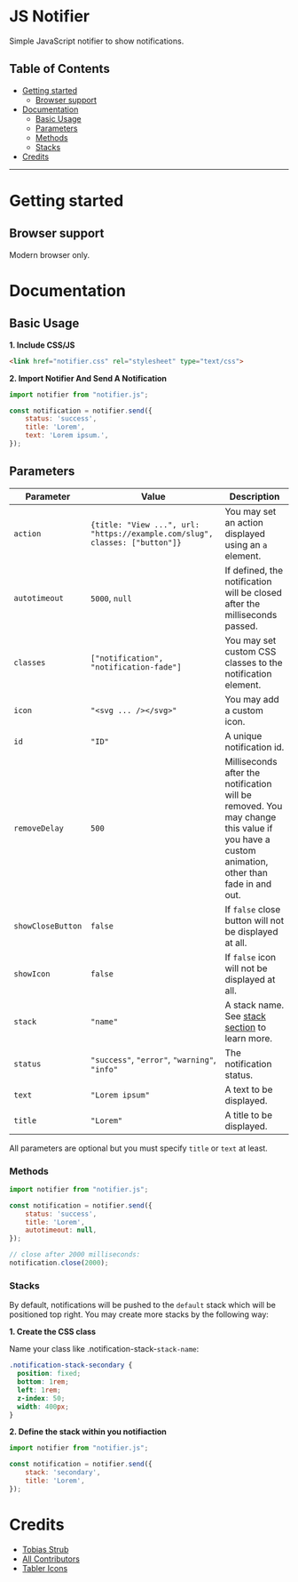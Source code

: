 # JS Notifier

Simple JavaScript notifier to show notifications.

## Table of Contents

- [Getting started](#getting-started)
    - [Browser support](#browser-support)
- [Documentation](#documentation)
    - [Basic Usage](#basic-usage)
    - [Parameters](#parameters)
    - [Methods](#methods)
    - [Stacks](#stacks)
- [Credits](#credits)
___

# Getting started

## Browser support

Modern browser only.

# Documentation

## Basic Usage

**1. Include CSS/JS**

```html
<link href="notifier.css" rel="stylesheet" type="text/css">
```

**2. Import Notifier And Send A Notification**

```js
import notifier from "notifier.js";

const notification = notifier.send({
    status: 'success',
    title: 'Lorem',
    text: 'Lorem ipsum.',
});
```

## Parameters

| Parameter | Value | Description |
| --- | --- | --- |
| ```action``` | ```{title: "View ...", url: "https://example.com/slug", classes: ["button"]}``` | You may set an action displayed using an ```a``` element. |
| ```autotimeout``` | ```5000```, ```null``` | If defined, the notification will be closed after the milliseconds passed. |
| ```classes``` | ```["notification", "notification-fade"]``` | You may set custom CSS classes to the notification element. |
| ```icon``` | ```"<svg ... /></svg>"``` | You may add a custom icon. |
| ```id``` | ```"ID"``` | A unique notification id. |
| ```removeDelay``` | ```500``` | Milliseconds after the notification will be removed. You may change this value if you have a custom animation, other than fade in and out. |
| ```showCloseButton``` | ```false``` | If ```false``` close button will not be displayed at all. |
| ```showIcon``` | ```false``` | If ```false``` icon will not be displayed at all. |
| ```stack``` | ```"name"``` | A stack name. See [stack section](#stacks) to learn more. |
| ```status``` | ```"success"```, ```"error"```, ```"warning"```, ```"info"``` | The notification status. |
| ```text``` | ```"Lorem ipsum"``` | A text to be displayed. |
| ```title``` | ```"Lorem"``` | A title to be displayed. |

All parameters are optional but you must specify ```title``` or ```text``` at least.

### Methods

```js
import notifier from "notifier.js";

const notification = notifier.send({
    status: 'success',
    title: 'Lorem',
    autotimeout: null,
});

// close after 2000 milliseconds:
notification.close(2000);
```

### Stacks

By default, notifications will be pushed to the ```default``` stack which will be positioned top right. You may create more stacks by the following way:

**1. Create the CSS class**

Name your class like .notification-stack-```stack-name```:

```css
.notification-stack-secondary {
  position: fixed;
  bottom: 1rem;
  left: 1rem;
  z-index: 50;
  width: 400px;
}
```

**2. Define the stack within you notifiaction**

```js
import notifier from "notifier.js";

const notification = notifier.send({
    stack: 'secondary',
    title: 'Lorem',
});
```

# Credits

- [Tobias Strub](https://www.tobento.ch)
- [All Contributors](../../contributors)
- [Tabler Icons](https://github.com/tabler/tabler-icons)